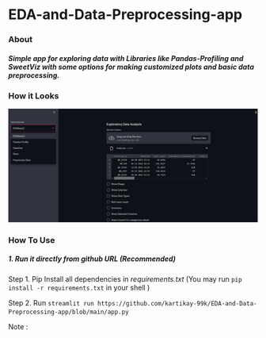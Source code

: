 # EDA-and-Data-Preprocessing-app

### **About**
##### Simple app for exploring data with Libraries like Pandas-Profiling and SweetViz with some options for making customized plots and basic data preprocessing.   
   



### **How it Looks**
![The First Page of app](https://raw.githubusercontent.com/kartikay-99k/EDA-and-Data-Preprocessing-app/main/Screenshot%202021-06-16%20180914.png "Starting Page after uploading dataset")    




### **How To Use**
##### 1. Run it directly from github URL (*Recommended*)   

Step 1. Pip Install all dependencies in   *requirements.txt*    (You may run `pip install -r requirements.txt` in your shell )  

Step 2. Run  `streamlit run https://github.com/kartikay-99k/EDA-and-Data-Preprocessing-app/blob/main/app.py`     


Note : 

